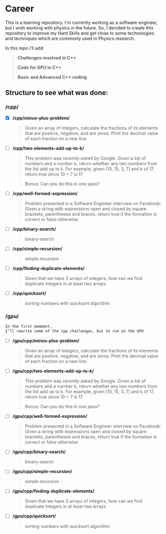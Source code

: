 # Career

This is a learning repository.
I'm currently working as a software engineer, but I wish working with physics in the future.
So, I decided to create this repository to improve my Hard Skills and get close to some technologies and techniques which are commonly used in Physics research.

In this repo i'll add:

> **Challenges resolved in C++**
>
> **Code for GPU in C++**
>
> **Basic and Advanced C++ coding**

## Structure to see what was done:

### /cpp/

- [x] **/cpp/minus-plus-problem/**
  > Given an array of integers, calculate the fractions of its elements that are positive, negative, and are zeros. Print the decimal value of each fraction on a new line.
- [ ] **/cpp/two-elements-add-up-to-k/**
  > This problem was recently asked by Google. Given a list of numbers and a number k, return whether any two numbers from the list add up to k. For example, given [10, 15, 3, 7] and k of 17, return true since 10 + 7 is 17
  
  > Bonus: Can you do this in one pass?
- [ ] **/cpp/well-formed-expression/**
  > Problem presented in a Software Engineer interview on Facebook: Given a string with expressions open and closed by square brackets, parentheses and braces, return true if the formation is correct or false otherwise
- [ ] **/cpp/binary-search/** 
  > binary-search
- [ ] **/cpp/simple-recursion/**
  > simple recursion
- [ ] **/cpp/finding-duplicate-elements/**
  > Given that we have 3 arrays of integers, how can we find duplicate integers in at least two arrays
- [ ] **/cpp/quicksort/**
  > sorting numbers with quicksort algorithm

### /gpu/

``` sh
In the first momment, 
I’ll rewrite some of the cpp challenges, but to run on the GPU
```
- [ ] **/gpu/cpp/minus-plus-problem/**
  > Given an array of integers, calculate the fractions of its elements that are positive, negative, and are zeros. Print the decimal value of each fraction on a new line.
- [ ] **/gpu/cpp/two-elements-add-up-to-k/**
  > This problem was recently asked by Google. Given a list of numbers and a number k, return whether any two numbers from the list add up to k. For example, given [10, 15, 3, 7] and k of 17, return true since 10 + 7 is 17
  
  > Bonus: Can you do this in one pass?
- [ ] **/gpu/cpp/well-formed-expression/**
  > Problem presented in a Software Engineer interview on Facebook: Given a string with expressions open and closed by square brackets, parentheses and braces, return true if the formation is correct or false otherwise
- [ ] **/gpu/cpp/binary-search/** 
  > binary-search
- [ ] **/gpu/cpp/simple-recursion/**
  > simple recursion
- [ ] **/gpu/cpp/finding-duplicate-elements/**
  > Given that we have 3 arrays of integers, how can we find duplicate integers in at least two arrays
- [ ] **/gpu/cpp/quicksort/**
  > sorting numbers with quicksort algorithm
